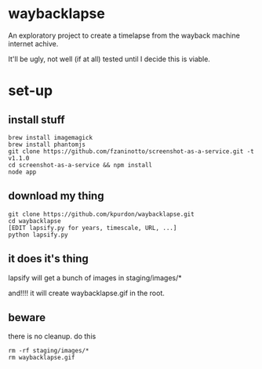 waybacklapse
==========

An exploratory project to create a timelapse from the wayback machine internet achive.


It'll be ugly, not well (if at all) tested until I decide this is viable.

# set-up

## install stuff

```
brew install imagemagick
brew install phantomjs
git clone https://github.com/fzaninotto/screenshot-as-a-service.git -t v1.1.0
cd screenshot-as-a-service && npm install
node app
```

## download my thing
```
git clone https://github.com/kpurdon/waybacklapse.git
cd waybacklapse
[EDIT lapsify.py for years, timescale, URL, ...]
python lapsify.py
```

## it does it's thing

lapsify will get a bunch of images in staging/images/*

and!!!! it will create waybacklapse.gif in the root.

## beware

there is no cleanup. do this
```
rm -rf staging/images/*
rm waybacklapse.gif
```
